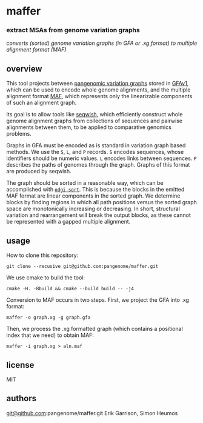 # maffer

### extract MSAs from genome variation graphs

_converts (sorted) genome variation graphs (in GFA or .xg format) to multiple alignment format (MAF)_

## overview

This tool projects between [pangenomic variation graphs](https://pangenome.github.io/) stored in [GFAv1](https://github.com/GFA-spec/GFA-spec/blob/master/GFA1.md), which can be used to encode whole genome alignments, and the multiple alignment format [MAF](http://www.bx.psu.edu/~dcking/man/maf.xhtml), which represents only the linearizable components of such an alignment graph.

Its goal is to allow tools like [seqwish](https://github.com/ekg/seqwish), which efficiently construct whole genome alignment graphs from collections of sequences and pairwise alignments between them, to be applied to comparative genomics problems.

Graphs in GFA must be encoded as is standard in variation graph based methods.
We use the `S`, `L`, and `P` records.
`S` encodes sequences, whose identifiers should be numeric values.
`L` encodes links between sequences.
`P` describes the paths of genomes through the graph.
Graphs of this format are produced by seqwish.

The graph should be sorted in a reasonable way, which can be accomplished with [`odgi sort`](https://pangenome.github.io/odgi/odgi_docs.html#_odgi_sort1).
This is because the blocks in the emitted MAF format are linear components in the sorted graph.
We determine blocks by finding regions in which all path positions versus the sorted graph space are monotonically increasing or decreasing.
In short, structural variation and rearrangement will break the output blocks, as these cannot be represented with a gapped multiple alignment.

## usage

How to clone this repository:
```
git clone --recusive git@github.com:pangenome/maffer.git
```

We use cmake to build the tool:

```
cmake -H. -Bbuild && cmake --build build -- -j4
```

Conversion to MAF occurs in two steps.
First, we project the GFA into .xg format:

```
maffer -o graph.xg -g graph.gfa
```

Then, we process the .xg formatted graph (which contains a positional index that we need) to obtain MAF:

```
maffer -i graph.xg > aln.maf
```

## license

MIT

## authors
git@github.com:pangenome/maffer.git
Erik Garrison,
Simon Heumos
